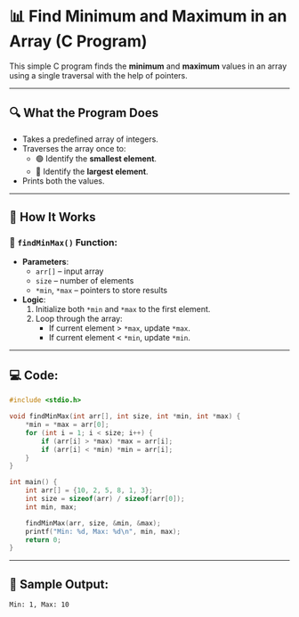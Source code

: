 # 📊 Find Minimum and Maximum in an Array (C Program)

This simple C program finds the **minimum** and **maximum** values in an array using a single traversal with the help of pointers.

---

## 🔍 What the Program Does

- Takes a predefined array of integers.
- Traverses the array once to:
  - 🟢 Identify the **smallest element**.
  - 🔴 Identify the **largest element**.
- Prints both the values.

---

## 🧠 How It Works

### 🔧 `findMinMax()` Function:
- **Parameters**:
  - `arr[]` – input array
  - `size` – number of elements
  - `*min`, `*max` – pointers to store results
- **Logic**:
  1. Initialize both `*min` and `*max` to the first element.
  2. Loop through the array:
     - If current element > `*max`, update `*max`.
     - If current element < `*min`, update `*min`.

---

## 💻 Code:

```c
#include <stdio.h>

void findMinMax(int arr[], int size, int *min, int *max) {
    *min = *max = arr[0];
    for (int i = 1; i < size; i++) {
        if (arr[i] > *max) *max = arr[i];
        if (arr[i] < *min) *min = arr[i];
    }
}

int main() {
    int arr[] = {10, 2, 5, 8, 1, 3};
    int size = sizeof(arr) / sizeof(arr[0]);
    int min, max;

    findMinMax(arr, size, &min, &max);
    printf("Min: %d, Max: %d\n", min, max);
    return 0;
}
```

---
## 🧪 Sample Output:
```
Min: 1, Max: 10
```
